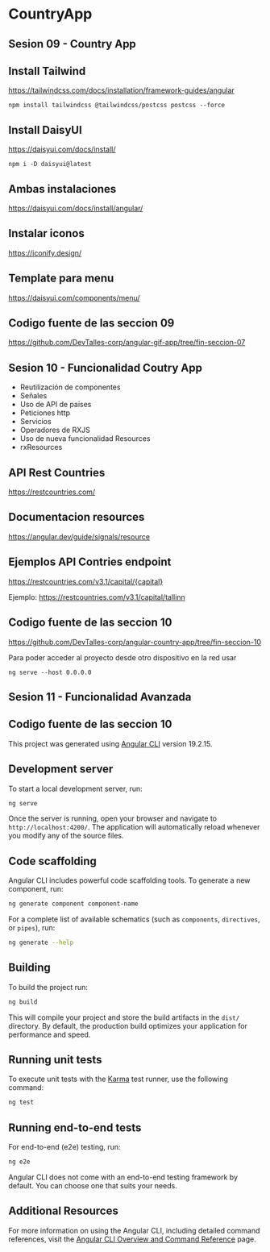 # CountryApp

## Sesion 09 - Country App

## Install Tailwind
https://tailwindcss.com/docs/installation/framework-guides/angular

``` 
npm install tailwindcss @tailwindcss/postcss postcss --force 
```

## Install DaisyUI 
https://daisyui.com/docs/install/

```
npm i -D daisyui@latest
```
## Ambas instalaciones
https://daisyui.com/docs/install/angular/

## Instalar iconos
https://iconify.design/

## Template para menu
https://daisyui.com/components/menu/


## Codigo fuente de las seccion 09
https://github.com/DevTalles-corp/angular-gif-app/tree/fin-seccion-07


## Sesion 10 - Funcionalidad Coutry App

* Reutilización de componentes
* Señales
* Uso de API de paises
* Peticiones http
* Servicios
* Operadores de RXJS
* Uso de nueva funcionalidad Resources 
* rxResources

## API Rest Countries
https://restcountries.com/

## Documentacion resources
https://angular.dev/guide/signals/resource

## Ejemplos API Contries endpoint
https://restcountries.com/v3.1/capital/{capital}

Ejemplo:
https://restcountries.com/v3.1/capital/tallinn


## Codigo fuente de las seccion 10
https://github.com/DevTalles-corp/angular-country-app/tree/fin-seccion-10


Para poder acceder al proyecto desde otro dispositivo en la red usar
```
ng serve --host 0.0.0.0
```

## Sesion 11 - Funcionalidad Avanzada


## Codigo fuente de las seccion 10


























This project was generated using [Angular CLI](https://github.com/angular/angular-cli) version 19.2.15.

## Development server

To start a local development server, run:

```bash
ng serve
```

Once the server is running, open your browser and navigate to `http://localhost:4200/`. The application will automatically reload whenever you modify any of the source files.

## Code scaffolding

Angular CLI includes powerful code scaffolding tools. To generate a new component, run:

```bash
ng generate component component-name
```

For a complete list of available schematics (such as `components`, `directives`, or `pipes`), run:

```bash
ng generate --help
```

## Building

To build the project run:

```bash
ng build
```

This will compile your project and store the build artifacts in the `dist/` directory. By default, the production build optimizes your application for performance and speed.

## Running unit tests

To execute unit tests with the [Karma](https://karma-runner.github.io) test runner, use the following command:

```bash
ng test
```

## Running end-to-end tests

For end-to-end (e2e) testing, run:

```bash
ng e2e
```

Angular CLI does not come with an end-to-end testing framework by default. You can choose one that suits your needs.

## Additional Resources

For more information on using the Angular CLI, including detailed command references, visit the [Angular CLI Overview and Command Reference](https://angular.dev/tools/cli) page.
